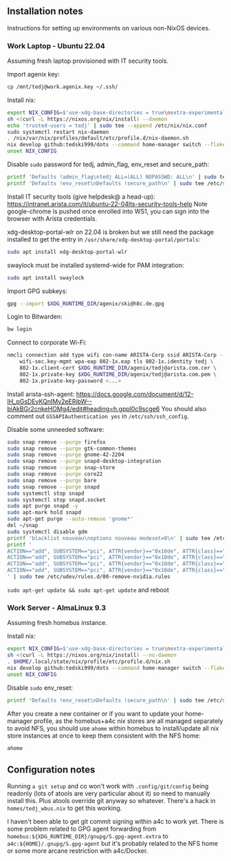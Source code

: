 
## Installation notes

Instructions for setting up environments on various non-NixOS devices.

### Work Laptop - Ubuntu 22.04

Assuming fresh laptop provisioned with IT security tools.

Import agenix key:
```sh
cp /mnt/tedj@work.agenix.key ~/.ssh/
```

Install nix:
```sh
export NIX_CONFIG=$'use-xdg-base-directories = true\nextra-experimental-features = nix-command flakes'
sh <(curl -L https://nixos.org/nix/install) --daemon
echo 'trusted-users = tedj' | sudo tee --append /etc/nix/nix.conf
sudo systemctl restart nix-daemon
. /nix/var/nix/profiles/default/etc/profile.d/nix-daemon.sh
nix develop github:tedski999/dots --command home-manager switch --flake github:tedski999/dots#tedj@work
unset NIX_CONFIG
```

Disable `sudo` password for tedj, admin_flag, env_reset and secure_path:
```sh
printf 'Defaults !admin_flag\ntedj ALL=(ALL) NOPASSWD: ALL\n' | sudo tee /etc/sudoers.d/qol
printf 'Defaults !env_reset\nDefaults !secure_path\n' | sudo tee /etc/sudoers.d/keep_env
```

Install IT security tools (give helpdesk@ a head-up): https://intranet.arista.com/it/ubuntu-22-04lts-security-tools-help Note google-chrome is pushed once enrolled into WS1, you can sign into the browser with Arista credentials.

xdg-desktop-portal-wlr on 22.04 is broken but we still need the package installed to get the entry in `/usr/share/xdg-desktop-portal/portals`:
```sh
sudo apt install xdg-desktop-portal-wlr
```

swaylock must be installed systemd-wide for PAM integration:
```sh
sudo apt install swaylock
```

Import GPG subkeys:
```sh
gpg --import $XDG_RUNTIME_DIR/agenix/ski@h8c.de.gpg
```

Login to Bitwarden:
```sh
bw login
```

Connect to corporate Wi-Fi:
```sh
nmcli connection add type wifi con-name ARISTA-Corp ssid ARISTA-Corp -- \
    wifi-sec.key-mgmt wpa-eap 802-1x.eap tls 802-1x.identity tedj \
    802-1x.client-cert $XDG_RUNTIME_DIR/agenix/tedj@arista.com.cer \
    802-1x.private-key $XDG_RUNTIME_DIR/agenix/tedj@arista.com.pem \
    802-1x.private-key-password <...>
```

Install arista-ssh-agent: https://docs.google.com/document/d/12-lH_pGsDEyKQnIMy2eERjbW--biAkBGr2cnkeHOMg4/edit#heading=h.gppl0c9scge6 You should also comment out `GSSAPIAuthentication yes` in `/etc/ssh/ssh_config`.

Disable some unneeded software:
```sh
sudo snap remove --purge firefox
sudo snap remove --purge gtk-common-themes
sudo snap remove --purge gnome-42-2204
sudo snap remove --purge snapd-desktop-integration
sudo snap remove --purge snap-store
sudo snap remove --purge core22
sudo snap remove --purge bare
sudo snap remove --purge snapd
sudo systemctl stop snapd
sudo systemctl stop snapd.socket
sudo apt purge snapd -y
sudo apt-mark hold snapd
sudo apt-get purge --auto-remove 'gnome*'
del ~/snap
sudo systemctl disable gdm
printf 'blacklist nouveau\noptions nouveau modeset=0\n' | sudo tee /etc/modprobe.d/blacklist-nouveau.conf
printf '
ACTION=="add", SUBSYSTEM=="pci", ATTR{vendor}=="0x10de", ATTR{class}=="0x0c0330", ATTR{power/control}="auto", ATTR{remove}="1"
ACTION=="add", SUBSYSTEM=="pci", ATTR{vendor}=="0x10de", ATTR{class}=="0x0c8000", ATTR{power/control}="auto", ATTR{remove}="1"
ACTION=="add", SUBSYSTEM=="pci", ATTR{vendor}=="0x10de", ATTR{class}=="0x040300", ATTR{power/control}="auto", ATTR{remove}="1"
ACTION=="add", SUBSYSTEM=="pci", ATTR{vendor}=="0x10de", ATTR{class}=="0x03[0-9]*", ATTR{power/control}="auto", ATTR{remove}="1"
' | sudo tee /etc/udev/rules.d/00-remove-nvidia.rules
```

`sudo apt-get update && sudo apt-get update` and reboot

### Work Server - AlmaLinux 9.3

Assuming fresh homebus instance.

Install nix:
```sh
export NIX_CONFIG=$'use-xdg-base-directories = true\nextra-experimental-features = nix-command flakes'
sh <(curl -L https://nixos.org/nix/install) --no-daemon
. $HOME/.local/state/nix/profile/etc/profile.d/nix.sh
nix develop github:tedski999/dots --command home-manager switch --flake github:tedski999/dots#tedj@wbus
unset NIX_CONFIG
```

Disable `sudo` env_reset:
```sh
printf 'Defaults !env_reset\nDefaults !secure_path\n' | sudo tee /etc/sudoers.d/keep_env
```

After you create a new container or if you want to update your home-manager profile, as the homebus+a4c nix stores are all managed separately to avoid NFS, you should use `ahome` within homebus to install/update all nix store instances at once to keep them consistent with the NFS home:
```sh
ahome
```

## Configuration notes

Running `a git setup` and co won't work with `.config/git/config` being readonly (lots of atools are very particular about it) so need to manually install this. Plus atools override git anyway so whatever. There's a hack in `homes/tedj_wbus.nix` to get this working.

I haven't been able to get git commit signing within a4c to work yet. There is some problem related to GPG agent forwarding from `homebus:${XDG_RUNTIME_DIR}/gnupg/S.gpg-agent.extra` to `a4c:${HOME}/.gnupg/S.gpg-agent` but it's probably related to the NFS home or some more arcane restriction with a4c/Docker.
